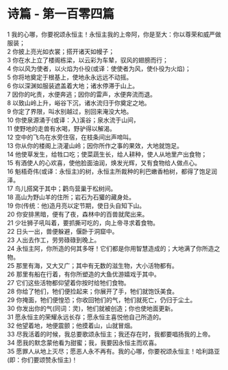 # 诗篇 - 第一百零四篇
  
 1 我的心哪，你要祝颂永恒主！永恒主我的上帝阿，你是至大：你以尊荣和威严做服装；  
 2 你披上亮光如衣裳；搭开诸天如幔子；  
 3 你在水上立了楼阁栋梁，以云彩为车辇，驭风的翅膀而行；  
 4 你以风为使者，以火焰为仆役(或译：使使者为风，使仆役为火焰)；  
 5 你将地奠定于根基上，使地永永远远不动摇。  
 6 你以深渊如服装遮盖着大地；诸水停滞于山上。  
 7 因你的叱责，水便奔逃；因你的雷声，水便奔流而退。  
 8 以致山岭上升，峪谷下沉，诸水流归于你奠定之地。  
 9 你定了界限，叫水别越过，别回来淹没大地。  
 10 你使泉源涌于(或译：入)溪谷；泉水流于山间，  
 11 使野地的走兽有水喝，野驴得以解渴。  
 12 空中的飞鸟在水旁住宿，在枝条间出声啼叫。  
 13 你从你的楼阁上浇灌山岭；因你所作之事的果效，大地就饱足。  
 14 他使草发生，给牲口吃；使菜蔬生长，给人耕种，使人从地里产出食物；  
 15 有酒使人的心欢喜，使他脸面油润，焕发光辉，又有食物给人做点心。  
 16 魁梧奇伟(或译：永恒主)的树，永恒主所裁种的利巴嫩香柏树，都得了饱足润泽。  
 17 鸟儿搭窝于其中；鹳鸟营巢于松树间。  
 18 高山为野山羊的住所；岩石为石獾的藏身处。  
 19 你(传统：他)造月亮以定节期，使日头自知下山。  
 20 你安排黑暗，便有了夜，森林中的百兽就爬出来。  
 21 少壮狮子吼叫着，要抓撕可吃的，向上帝寻求着食物。  
 22 日头一出，兽便躲避，偃卧于洞窟中。  
 23 人出去作工，劳劳碌碌到晚上。  
 24 永恒主阿，你所造的何其多呀！它们都是你用智慧造成的；大地满了你所造之物。  
 25 那里有海，又大又广；其中有无数的滋生物，大小活物都有。  
 26 那里有船在行着，有你所塑造的大鱼优游嬉戏于其中。  
 27 它们这些活物都仰望着你按时给牠们食物。  
 28 你给了牠们，牠们便捡起来；你展开了手，牠们就饱饫美食。  
 29 你掩面，牠们便惶恐；你收回牠们的气，牠们就死亡，仍归于尘土。  
 30 你发出你的气(同词：灵)，牠们就被创造；你也使地面更新。  
 31 愿永恒主的荣耀永远长存；愿永恒主喜悦他自己所造的。  
 32 他望着地，地便震颤；他摸着山，山就冒烟。  
 33 尽我活着的时候，我总要歌颂永恒主；我还存在时，我都要唱扬我的上帝。  
 34 愿我的默念蒙他看为甜蜜；我，我要因永恒主而欢喜。  
 35 愿罪人从地上灭尽；愿恶人永不再有。我的心哪，你要祝颂永恒主！哈利路亚(即：你们要颂赞永恒主)！